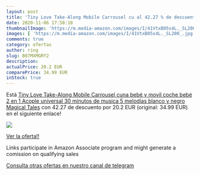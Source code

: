 ```yaml
---
layout: post
title: 'Tiny Love Take-Along Mobile Carrousel cu al 42.27 % de descuento'
date: 2020-11-06 17:58:18
thumbnailImage: 'https://m.media-amazon.com/images/I/41VtxB05s4L._SL200_.jpg'
images: [ 'https://m.media-amazon.com/images/I/41VtxB05s4L._SL200_.jpg' ]
comments: true
category: ofertas
author: ring
slug: B07MXMGRY2
description:
actualPrice: 20.2 EUR
comparePrice: 34.99 EUR
inStock: true
---
```


Está [Tiny Love Take-Along Mobile Carrousel cuna bebé y movil coche bebé 2 en 1  Acople universal  30 minutos de musica 5 melodías  blanco y negro  Magical Tales](https://www.amazon.es/dp/B07MXMGRY2/?tag=redken-21) con 42.27 de descuento por 20.2 EUR (original: 34.99 EUR) en el siguiente enlace!

[![](https://m.media-amazon.com/images/I/41VtxB05s4L._SL200_.jpg)](https://www.amazon.es/dp/B07MXMGRY2/?tag=redken-21)

[Ver la oferta!!](https://www.amazon.es/dp/B07MXMGRY2/?tag=redken-21)

Links participate in Amazon Associate program and might generate a comission on qualifying sales

[Consulta otras ofertas en nuestro canal de telegram](https://t.me/s/ofertas25)
